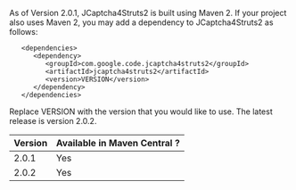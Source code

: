 As of Version 2.0.1, JCaptcha4Struts2 is built using Maven 2. If your project also uses Maven 2, you may add a dependency to JCaptcha4Struts2 as follows:

```
   <dependencies>
      <dependency>
         <groupId>com.google.code.jcaptcha4struts2</groupId>
         <artifactId>jcaptcha4struts2</artifactId>
         <version>VERSION</version>
      </dependency>
   </dependencies>
```

Replace VERSION with the version that you would like to use. The latest release is version 2.0.2.


| **Version** | **Available in Maven Central ?** |
|:------------|:---------------------------------|
|2.0.1        |Yes                               |
|2.0.2        |Yes                               |